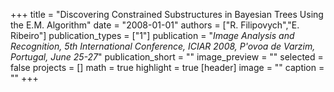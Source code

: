 +++
title = "Discovering Constrained Substructures in Bayesian Trees Using the E.M. Algorithm"
date = "2008-01-01"
authors = ["R. Filipovych","E. Ribeiro"]
publication_types = ["1"]
publication = "_Image Analysis and Recognition, 5th International Conference, ICIAR 2008, P'ovoa de Varzim, Portugal, June 25-27_"
publication_short = ""
image_preview = ""
selected = false
projects = []
math = true
highlight = true
[header]
image = ""
caption = ""
+++

